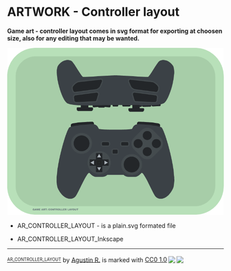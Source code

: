 # ARTWORK - Controller layout

**Game art - controller layout comes in svg format for exporting at choosen size, also for any editing that may be wanted.**

![Example screen](./cl_preview.png)

- AR_CONTROLLER_LAYOUT - is a plain.svg formated file

- AR_CONTROLLER_LAYOUT_Inkscape

------------------------------------------------------

 <p xmlns:cc="http://creativecommons.org/ns#" xmlns:dct="http://purl.org/dc/terms/"><a property="dct:title" rel="cc:attributionURL" href="https://github.com/FlexYourBrain/AR_CONTROLLER_LAYOUT"><sup><sub>AR_CONTROLLER_LAYOUT</a> by <a rel="cc:attributionURL dct:creator" property="cc:attributionName" href="https://github.com/FlexYourBrain"> Agustin R.</a> is marked with <a href="http://creativecommons.org/publicdomain/zero/1.0?ref=chooser-v1" target="_blank" rel="license noopener noreferrer" style="display:inline-block;">CC0 1.0<img style="height:22px!important;margin-left:3px;vertical-align:text-bottom;" src="https://mirrors.creativecommons.org/presskit/icons/cc.svg?ref=chooser-v1"><img style="height:22px!important;margin-left:3px;vertical-align:text-bottom;" src="https://mirrors.creativecommons.org/presskit/icons/zero.svg?ref=chooser-v1"></a></p> 
